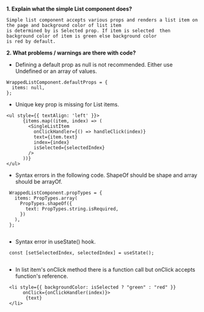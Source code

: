 **1. Explain what the simple List component does?**

```
Simple list component accepts various props and renders a list item on the page and background color of list item 
is determined by is Selected prop. If item is selected  then background color of item is green else background color
is red by default.

```

**2. What problems / warnings are there with code?**

- Defining a default prop as null is not recommended. Either use Undefined or an array of values.

```
WrappedListComponent.defaultProps = {
  items: null,
};

```

- Unique key prop is missing for List items.

```
<ul style={{ textAlign: 'left' }}>
      {items.map((item, index) => (
        <SingleListItem
          onClickHandler={() => handleClick(index)}
          text={item.text}
          index={index}
          isSelected={selectedIndex}
        />
      ))}
</ul>

```

- Syntax errors in the following code. ShapeOf should be shape and array should be arrayOf.

```
 WrappedListComponent.propTypes = {
   items: PropTypes.array(
     PropTypes.shapeOf({
       text: PropTypes.string.isRequired,
     })
   ),
 };
 
```

- Syntax error in useState() hook.

```
 const [setSelectedIndex, selectedIndex] = useState(); 
 
```

- In list item's onClick method there is a function call but onClick accepts function's reference.

```
 <li style={{ backgroundColor: isSelected ? "green" : "red" }}
      onClick={onClickHandler(index)}>
       {text}
 </li>
 
```



